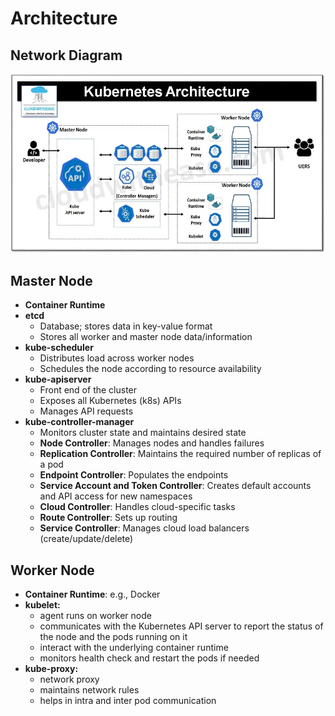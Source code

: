 # Architecture

## Network Diagram

![Network Diagram](images/architectureDiagram.jpg)

## Master Node

- **Container Runtime**
- **etcd**
  - Database; stores data in key-value format
  - Stores all worker and master node data/information
- **kube-scheduler**
  - Distributes load across worker nodes
  - Schedules the node according to resource availability
- **kube-apiserver**
  - Front end of the cluster
  - Exposes all Kubernetes (k8s) APIs
  - Manages API requests
- **kube-controller-manager**
  - Monitors cluster state and maintains desired state
  - **Node Controller**: Manages nodes and handles failures
  - **Replication Controller**: Maintains the required number of replicas of a pod
  - **Endpoint Controller**: Populates the endpoints
  - **Service Account and Token Controller**: Creates default accounts and API access for new namespaces
  - **Cloud Controller**: Handles cloud-specific tasks
  - **Route Controller**: Sets up routing
  - **Service Controller**: Manages cloud load balancers (create/update/delete)

## Worker Node

- **Container Runtime**: e.g., Docker
- **kubelet:**
  - agent runs on worker node
  - communicates with the Kubernetes API server to report the status of the node and the pods running on it
  - interact with the underlying container runtime
  - monitors health check and restart the pods if needed
- **kube-proxy:**
  - network proxy
  - maintains network rules
  - helps in intra and inter pod communication
  